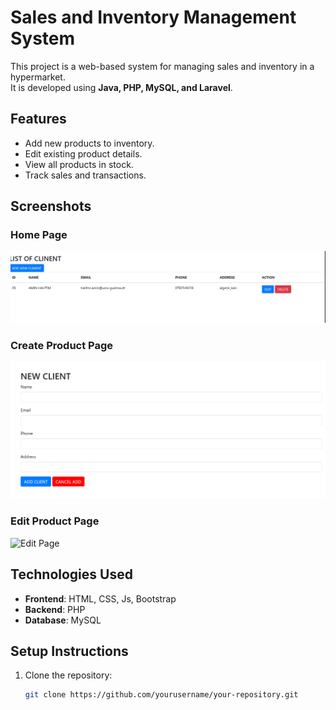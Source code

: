 # Sales and Inventory Management System

This project is a web-based system for managing sales and inventory in a hypermarket.  
It is developed using **Java, PHP, MySQL, and Laravel**.

## Features
- Add new products to inventory.
- Edit existing product details.
- View all products in stock.
- Track sales and transactions.

## Screenshots

### Home Page
![Index Page](https://github.com/3boudi/web-for-ecom/blob/main/images/index%20page.png?raw=true)

### Create Product Page
![Create Page](https://github.com/3boudi/web-for-ecom/blob/main/images/creat%20page.png?raw=true)

### Edit Product Page
![Edit Page](images/edit_page.png)

## Technologies Used
- **Frontend**: HTML, CSS, Js, Bootstrap  
- **Backend**: PHP 
- **Database**: MySQL  

## Setup Instructions
1. Clone the repository:  
   ```sh
   git clone https://github.com/yourusername/your-repository.git
